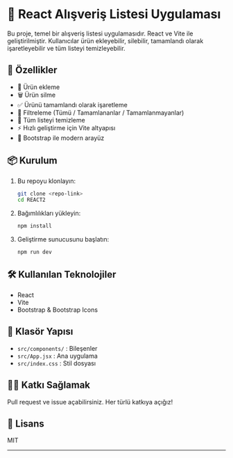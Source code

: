 # 🛒 React Alışveriş Listesi Uygulaması

Bu proje, temel bir alışveriş listesi uygulamasıdır. React ve Vite ile geliştirilmiştir. Kullanıcılar ürün ekleyebilir, silebilir, tamamlandı olarak işaretleyebilir ve tüm listeyi temizleyebilir.

## 🚀 Özellikler

- 📝 Ürün ekleme
- 🗑️ Ürün silme
- ✅ Ürünü tamamlandı olarak işaretleme
- 🔄 Filtreleme (Tümü / Tamamlananlar / Tamamlanmayanlar)
- 🧹 Tüm listeyi temizleme
- ⚡️ Hızlı geliştirme için Vite altyapısı
- 🎨 Bootstrap ile modern arayüz

## 📦 Kurulum

1. Bu repoyu klonlayın:
   ```bash
   git clone <repo-link>
   cd REACT2
   ```
2. Bağımlılıkları yükleyin:
   ```bash
   npm install
   ```
3. Geliştirme sunucusunu başlatın:
   ```bash
   npm run dev
   ```

## 🛠️ Kullanılan Teknolojiler

- React
- Vite
- Bootstrap & Bootstrap Icons

## 📁 Klasör Yapısı

- `src/components/` : Bileşenler
- `src/App.jsx` : Ana uygulama
- `src/index.css` : Stil dosyası

## 👨‍💻 Katkı Sağlamak

Pull request ve issue açabilirsiniz. Her türlü katkıya açığız!

## 📝 Lisans

MIT

---
